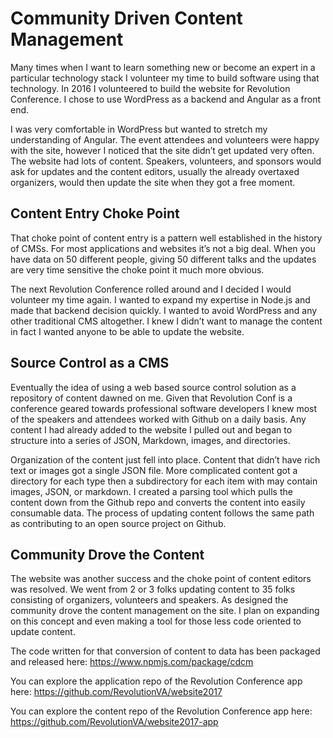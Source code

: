 # Community Driven Content Management
 
Many times when I want to learn something new or become an expert in a particular technology stack I volunteer my time to build software using that technology. In 2016 I volunteered to build the website for Revolution Conference. I chose to use WordPress as a backend and Angular as a front end. 
 
I was very comfortable in WordPress but wanted to stretch my understanding of Angular. The event attendees and volunteers were happy with the site, however I noticed that the site didn’t get updated very often. The website had lots of content. Speakers, volunteers, and sponsors would ask for updates and the content editors, usually the already overtaxed organizers, would then update the site when they got a free moment. 

## Content Entry Choke Point

That choke point of content entry is a pattern well established in the history of CMSs. For most applications and websites it’s not a big deal. When you have data on 50 different people, giving 50 different talks and the updates are very time sensitive the choke point it much more obvious.
 
The next Revolution Conference rolled around and I decided I would volunteer my time again. I wanted to expand my expertise in Node.js and made that backend decision quickly. I wanted to avoid WordPress and any other traditional CMS altogether. I knew I didn’t want to manage the content in fact I wanted anyone to be able to update the website.
 
## Source Control as a CMS

Eventually the idea of using a web based source control solution as a repository of content dawned on me. Given that Revolution Conf is a conference geared towards professional software developers I knew most of the speakers and attendees worked with Github on a daily basis. Any content I had already added to the website I pulled out and began to structure into a series of JSON, Markdown, images, and directories.
 
Organization of the content just fell into place. Content that didn’t have rich text or images got a single JSON file. More complicated content got a directory for each type then a subdirectory for each item with may contain images, JSON, or markdown. I created a parsing tool which pulls the content down from the Github repo and converts the content into easily consumable data. The process of updating content follows the same path as contributing to an open source project on Github.

## Community Drove the Content

The website was another success and the choke point of content editors was resolved.
We went from 2 or 3 folks updating content to 35 folks consisting of organizers, volunteers and speakers. As designed the community drove the content management on the site. I plan on expanding on this concept and even making a tool for those less code oriented to update content.

The code written for that conversion of content to data has been packaged and released here:
https://www.npmjs.com/package/cdcm
 
You can explore the application repo of the Revolution Conference app here:
https://github.com/RevolutionVA/website2017
 
You can explore the content repo of the Revolution Conference app here:
https://github.com/RevolutionVA/website2017-app
